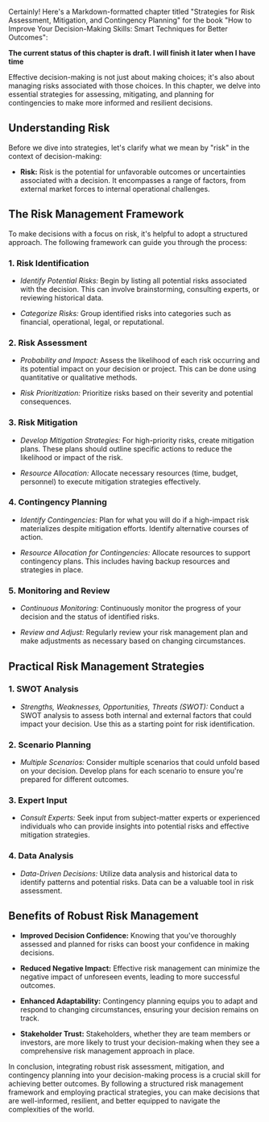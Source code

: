 Certainly! Here's a Markdown-formatted chapter titled "Strategies for Risk Assessment, Mitigation, and Contingency Planning" for the book "How to Improve Your Decision-Making Skills: Smart Techniques for Better Outcomes":

**The current status of this chapter is draft. I will finish it later when I have time**

Effective decision-making is not just about making choices; it's also about managing risks associated with those choices. In this chapter, we delve into essential strategies for assessing, mitigating, and planning for contingencies to make more informed and resilient decisions.

Understanding Risk
------------------

Before we dive into strategies, let's clarify what we mean by "risk" in the context of decision-making:

* **Risk:** Risk is the potential for unfavorable outcomes or uncertainties associated with a decision. It encompasses a range of factors, from external market forces to internal operational challenges.

The Risk Management Framework
-----------------------------

To make decisions with a focus on risk, it's helpful to adopt a structured approach. The following framework can guide you through the process:

### 1. **Risk Identification**

* *Identify Potential Risks:* Begin by listing all potential risks associated with the decision. This can involve brainstorming, consulting experts, or reviewing historical data.

* *Categorize Risks:* Group identified risks into categories such as financial, operational, legal, or reputational.

### 2. **Risk Assessment**

* *Probability and Impact:* Assess the likelihood of each risk occurring and its potential impact on your decision or project. This can be done using quantitative or qualitative methods.

* *Risk Prioritization:* Prioritize risks based on their severity and potential consequences.

### 3. **Risk Mitigation**

* *Develop Mitigation Strategies:* For high-priority risks, create mitigation plans. These plans should outline specific actions to reduce the likelihood or impact of the risk.

* *Resource Allocation:* Allocate necessary resources (time, budget, personnel) to execute mitigation strategies effectively.

### 4. **Contingency Planning**

* *Identify Contingencies:* Plan for what you will do if a high-impact risk materializes despite mitigation efforts. Identify alternative courses of action.

* *Resource Allocation for Contingencies:* Allocate resources to support contingency plans. This includes having backup resources and strategies in place.

### 5. **Monitoring and Review**

* *Continuous Monitoring:* Continuously monitor the progress of your decision and the status of identified risks.

* *Review and Adjust:* Regularly review your risk management plan and make adjustments as necessary based on changing circumstances.

Practical Risk Management Strategies
------------------------------------

### 1. **SWOT Analysis**

* *Strengths, Weaknesses, Opportunities, Threats (SWOT):* Conduct a SWOT analysis to assess both internal and external factors that could impact your decision. Use this as a starting point for risk identification.

### 2. **Scenario Planning**

* *Multiple Scenarios:* Consider multiple scenarios that could unfold based on your decision. Develop plans for each scenario to ensure you're prepared for different outcomes.

### 3. **Expert Input**

* *Consult Experts:* Seek input from subject-matter experts or experienced individuals who can provide insights into potential risks and effective mitigation strategies.

### 4. **Data Analysis**

* *Data-Driven Decisions:* Utilize data analysis and historical data to identify patterns and potential risks. Data can be a valuable tool in risk assessment.

Benefits of Robust Risk Management
----------------------------------

* **Improved Decision Confidence:** Knowing that you've thoroughly assessed and planned for risks can boost your confidence in making decisions.

* **Reduced Negative Impact:** Effective risk management can minimize the negative impact of unforeseen events, leading to more successful outcomes.

* **Enhanced Adaptability:** Contingency planning equips you to adapt and respond to changing circumstances, ensuring your decision remains on track.

* **Stakeholder Trust:** Stakeholders, whether they are team members or investors, are more likely to trust your decision-making when they see a comprehensive risk management approach in place.

In conclusion, integrating robust risk assessment, mitigation, and contingency planning into your decision-making process is a crucial skill for achieving better outcomes. By following a structured risk management framework and employing practical strategies, you can make decisions that are well-informed, resilient, and better equipped to navigate the complexities of the world.
